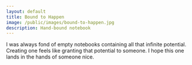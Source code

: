 ```yaml
---
layout: default
title: Bound to Happen
image: /public/images/bound-to-happen.jpg
description: Hand-bound notebook
---
```


I was always fond of empty notebooks containing all that infinite potential. Creating one feels like granting that potential to someone. I hope this one lands in the hands of someone nice.
